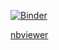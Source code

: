 [![Binder](https://mybinder.org/badge.svg)](https://mybinder.org/v2/gh/evertrol/database-processing-table.git/master?filepath=Database-processing-table.ipynb)

[nbviewer](https://nbviewer.jupyter.org/github/evertrol/database-processing-table/tree/master/Database-processing-table.ipynb)